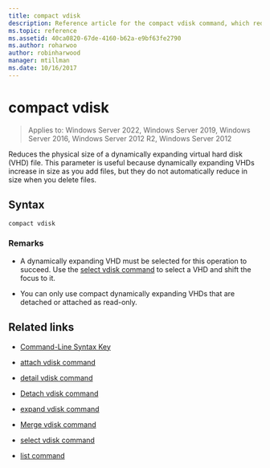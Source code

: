 ```yaml
---
title: compact vdisk
description: Reference article for the compact vdisk command, which reduces the physical size of a dynamically expanding virtual hard disk (VHD) file.
ms.topic: reference
ms.assetid: 40ca0820-67de-4160-b62a-e9bf63fe2790
ms.author: roharwoo
author: robinharwood
manager: mtillman
ms.date: 10/16/2017
---
```

# compact vdisk

>Applies to: Windows Server 2022, Windows Server 2019, Windows Server 2016, Windows Server 2012 R2, Windows Server 2012

Reduces the physical size of a dynamically expanding virtual hard disk (VHD) file. This parameter is useful because dynamically expanding VHDs increase in size as you add files, but they do not automatically reduce in size when you delete files.

## Syntax

```
compact vdisk
```

### Remarks

- A dynamically expanding VHD must be selected for this operation to succeed. Use the [select vdisk command](select-vdisk.md) to select a VHD and shift the focus to it.

- You can only use compact dynamically expanding VHDs that are detached or attached as read-only.

## Related links

- [Command-Line Syntax Key](command-line-syntax-key.md)

- [attach vdisk command](attach-vdisk.md)

- [detail vdisk command](detail-vdisk.md)

- [Detach vdisk command](detach-vdisk.md)

- [expand vdisk command](expand-vdisk.md)

- [Merge vdisk command](merge-vdisk.md)

- [select vdisk command](select-vdisk.md)

- [list command](list.md)

